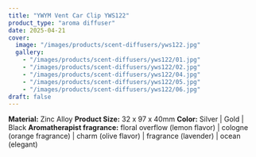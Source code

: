 ```yaml
---
title: "YWYM Vent Car Clip YWS122"
product_type: "aroma diffuser"
date: 2025-04-21
cover:
  image: "/images/products/scent-diffusers/yws122.jpg"
  gallery:
    - "/images/products/scent-diffusers/yws122/01.jpg"
    - "/images/products/scent-diffusers/yws122/02.jpg"
    - "/images/products/scent-diffusers/yws122/04.jpg"
    - "/images/products/scent-diffusers/yws122/05.jpg"
    - "/images/products/scent-diffusers/yws122/06.jpg"
draft: false
---
```

**Material:** Zinc Alloy
**Product Size:** 32 x 97 x 40mm
**Color:** Silver | Gold | Black
**Aromatherapist fragrance:** floral overflow (lemon flavor) | cologne (orange fragrance) | charm (olive flavor) | fragrance (lavender) | ocean (elegant)
